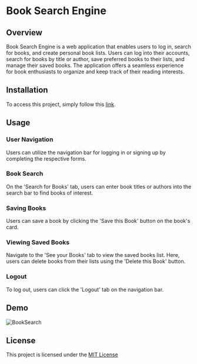 # Book Search Engine

## Overview

Book Search Engine is a web application that enables users to log in, search for books, and create personal book lists. Users can log into their accounts, search for books by title or author, save preferred books to their lists, and manage their saved books. The application offers a seamless experience for book enthusiasts to organize and keep track of their reading interests.


## Installation

To access this project, simply follow this [link](https://booksearchcf-349f04de8288.herokuapp.com/).

## Usage

### User Navigation

Users can utilize the navigation bar for logging in or signing up by completing the respective forms.

### Book Search

On the 'Search for Books' tab, users can enter book titles or authors into the search bar to find books of interest.

### Saving Books

Users can save a book by clicking the 'Save this Book' button on the book's card.

### Viewing Saved Books

Navigate to the 'See your Books' tab to view the saved books list. Here, users can delete books from their lists using the 'Delete this Book' button.

### Logout

To log out, users can click the 'Logout' tab on the navigation bar.

## Demo

![BookSearch](./Assets/bookSearch.gif)


## License

This project is licensed under the [MIT License](LICENSE)